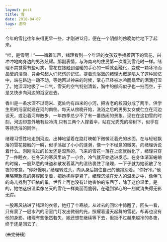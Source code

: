 ```yaml
---
layout: post
title: 雪
date: 2018-04-07
tags: 虚构
---
```

今年的雪比往年来得更早一些，才刚进12月，便在一个阴郁的傍晚匆忙地下了起来。

“哇，是雪啊！”——循着叫声，绪理看到一个年轻的女孩双手捧着落下的雪花，兴冲冲地向身边的男孩炫耀。那副表情，与海南岛的住民第一次看到雪花时一样。绪理不禁觉得有些可笑，雪花在接触到温暖的手心的一瞬就会融化，变成一颗冰冷而晶莹的泪滴，只会勾起人们悲伤的记忆。提着洗浴篮的绪理大概是陷入了这种回忆中，站在路边一动不动，等她回过神来的时候，掌心已经被冰冷而晶莹的泪滴打湿了。她深深地吸了一口气，雪天的空气特别清新，胸中的郁闷似乎也一扫而空，于是又快步向河边的浴室走去。

香川是一条水深不过两米、宽处约有四米的小河，把古老的校园分成了两半，供学生用的浴室就建在河的南侧。每天从傍晚开始，洗浴之后的男男女女或伫立在河边谈天，或沿着河岸散步，一年四季总少不了有一番热闹的景象。现在在这初雪的时刻，河边却意外地有些冷清,只有三两个人撑着伞，站在光秃秃的柳树下，似乎在等待洗浴的同伴。

绪理习惯性地走到河边，出神地望着在路灯映朝下微微泛着光的水面，在与轻轻飘落的雪花接触的一瞬，似乎荡起了小小的涟漪，像一个不经意的微笑，向绪理诉说着什么。刚刚洗过的长发还是湿热的，飞来的雪花一落在上面就融化了，绪理只穿了一件睡衣，在冬天的寒风里站了一小会，冷气就开始透进发芯。在身体渐渐蜷缩的时候，一股熟悉的味道和散发着蒸汽的温热裹住了绪理，一下子就为她驱散了冬夜的寒意。“你好慢啊。”绪理转过头，向从身后抱住自己的他抱怨着。“你好冷。”他用略带歉意的笑容回复着，把她抱得更紧了。绪理沉浸在爱人的温柔之中，像倦飞的鸟儿找到了归依的巢，世界上再也没有让她害怕的东西了，除了这份温柔。是的，她怕这份温柔像冬天的雪花一样美丽而脆弱，在碰到掌心的一刻就消失得无影无踪。

一股寒风钻进了绪理的衣领，她打了个寒战，从过去的回忆中惊醒了，回头一看，只有蒙了一层水汽的浴室门灯发出微弱的光，照耀着漫天起舞的雪花，却再也没有他的身影。绪理有些怅然若失，她还想在继续等下去，但抵不过越来越冷的冬夜，终于还是回去了。

(~~未完待续~~)

